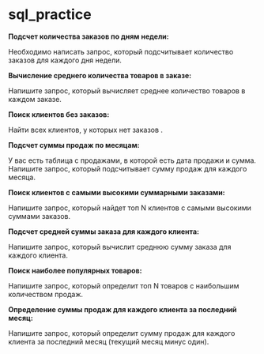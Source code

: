 # sql_practice


**Подсчет количества заказов по дням недели:**

Необходимо написать запрос, который подсчитывает количество заказов для каждого дня недели.

**Вычисление среднего количества товаров в заказе:**

Напишите запрос, который вычисляет среднее количество товаров в каждом заказе.

**Поиск клиентов без заказов:**

Найти всех клиентов, у которых нет заказов .

**Подсчет суммы продаж по месяцам:**

У вас есть таблица с продажами, в которой есть дата продажи и сумма.
Напишите запрос, который подсчитывает сумму продаж для каждого месяца.

**Поиск клиентов с самыми высокими суммарными заказами:**

Напишите запрос, который найдет топ N клиентов с самыми высокими суммами заказов.

**Подсчет средней суммы заказа для каждого клиента:**

Напишите запрос, который вычислит среднюю сумму заказа для каждого клиента.

**Поиск наиболее популярных товаров:**

Напишите запрос, который определит топ N товаров с наибольшим количеством продаж.

**Определение суммы продаж для каждого клиента за последний месяц:**

Напишите запрос, который определит сумму продаж для каждого клиента за последний месяц (текущий месяц минус один).

